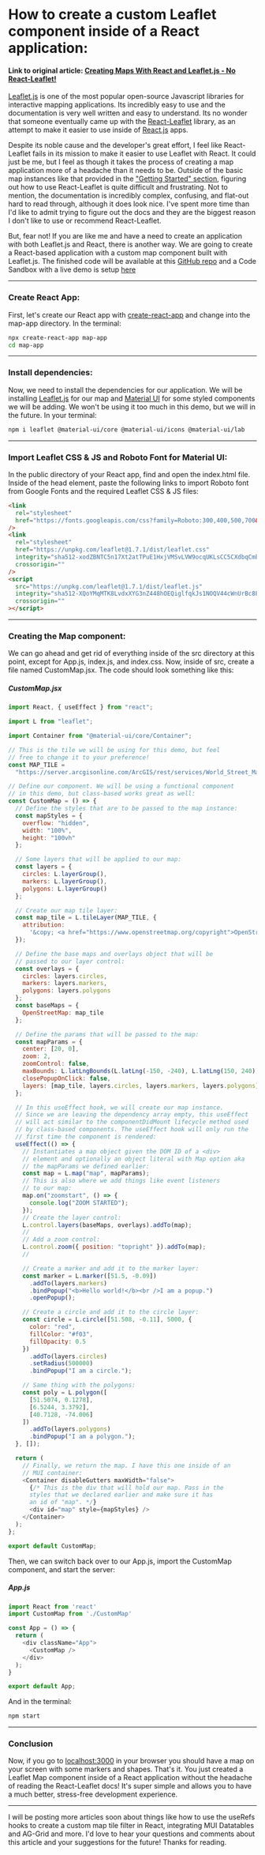 # How to create a custom Leaflet component inside of a React application:

#### Link to original article:  [Creating Maps With React and Leaflet.js - No React-Leaflet!](https://dev.to/jharris711/creating-maps-with-react-and-leaflet-js-no-react-leaflet-7kh)

[Leaflet.js](https://leafletjs.com/index.html) is one of the most popular open-source Javascript libraries for interactive mapping applications. Its incredibly easy to use and the documentation is very well written and easy to understand. Its no wonder that someone eventually came up with the [React-Leaflet](https://react-leaflet.js.org/) library, as an attempt to make it easier to use inside of [React.js](https://reactjs.org/) apps.

Despite its noble cause and the developer's great effort, I feel like React-Leaflet fails in its mission to make it easier to use Leaflet with React. It could just be me, but I feel as though it takes the process of creating a map application more of a headache than it needs to be. Outside of the basic map instances like that provided in the ["Getting Started" section](https://react-leaflet.js.org/docs/start-setup), figuring out how to use React-Leaflet is quite difficult and frustrating. Not to mention, the documentation is incredibly complex, confusing, and flat-out hard to read through, although it does look nice. I've spent more time than I'd like to admit trying to figure out the docs and they are the biggest reason I don't like to use or recommend React-Leaflet.

But, fear not! If you are like me and have a need to create an application with both Leaflet.js and React, there is another way. We are going to create a React-based application with a custom map component built with Leaflet.js. The finished code will be available at this [GitHub repo](https://github.com/jharris711/Custom-React-Leaflet-Component-Demo) and a Code Sandbox with a live demo is setup [here](https://codesandbox.io/s/nostalgic-kare-kbpye?file=/README.md)

---

### Create React App:

First, let's create our React app with [create-react-app](https://reactjs.org/docs/create-a-new-react-app.html) and change into the map-app directory. In the terminal:

```bash
npx create-react-app map-app
cd map-app
```

---

### Install dependencies:

Now, we need to install the dependencies for our application. We will be installing [Leaflet.js](https://leafletjs.com/) for our map and [Material UI](https://material-ui.com/) for some styled components we will be adding. We won't be using it too much in this demo, but we will in the future. In your terminal:

```bash
npm i leaflet @material-ui/core @material-ui/icons @material-ui/lab
```

---

### Import Leaflet CSS & JS and Roboto Font for Material UI:

In the public directory of your React app, find and open the index.html file. Inside of the head element, paste the following links to import Roboto font from Google Fonts and the required Leaflet CSS & JS files:

```html
<link
  rel="stylesheet"
  href="https://fonts.googleapis.com/css?family=Roboto:300,400,500,700&display=swap"
/>
<link
  rel="stylesheet"
  href="https://unpkg.com/leaflet@1.7.1/dist/leaflet.css"
  integrity="sha512-xodZBNTC5n17Xt2atTPuE1HxjVMSvLVW9ocqUKLsCC5CXdbqCmblAshOMAS6/keqq/sMZMZ19scR4PsZChSR7A=="
  crossorigin=""
/>
<script
  src="https://unpkg.com/leaflet@1.7.1/dist/leaflet.js"
  integrity="sha512-XQoYMqMTK8LvdxXYG3nZ448hOEQiglfqkJs1NOQV44cWnUrBc8PkAOcXy20w0vlaXaVUearIOBhiXZ5V3ynxwA=="
  crossorigin=""
></script>
```

---

### Creating the Map component:

We can go ahead and get rid of everything inside of the src directory at this point, except for App.js, index.js, and index.css. Now, inside of src, create a file named CustomMap.jsx. The code should look something like this:

##### CustomMap.jsx

```javascript
import React, { useEffect } from "react";

import L from "leaflet";

import Container from "@material-ui/core/Container";

// This is the tile we will be using for this demo, but feel
// free to change it to your preference!
const MAP_TILE =
  "https://server.arcgisonline.com/ArcGIS/rest/services/World_Street_Map/MapServer/tile/{z}/{y}/{x}";

// Define our component. We will be using a functional component
// in this demo, but class-based works great as well:
const CustomMap = () => {
  // Define the styles that are to be passed to the map instance:
  const mapStyles = {
    overflow: "hidden",
    width: "100%",
    height: "100vh"
  };

  // Some layers that will be applied to our map:
  const layers = {
    circles: L.layerGroup(),
    markers: L.layerGroup(),
    polygons: L.layerGroup()
  };

  // Create our map tile layer:
  const map_tile = L.tileLayer(MAP_TILE, {
    attribution:
      '&copy; <a href="https://www.openstreetmap.org/copyright">OpenStreetMap</a> contributors'
  });

  // Define the base maps and overlays object that will be
  // passed to our layer control:
  const overlays = {
    circles: layers.circles,
    markers: layers.markers,
    polygons: layers.polygons
  };
  const baseMaps = {
    OpenStreetMap: map_tile
  };

  // Define the params that will be passed to the map:
  const mapParams = {
    center: [20, 0],
    zoom: 2,
    zoomControl: false,
    maxBounds: L.latLngBounds(L.latLng(-150, -240), L.latLng(150, 240)),
    closePopupOnClick: false,
    layers: [map_tile, layers.circles, layers.markers, layers.polygons]
  };

  // In this useEffect hook, we will create our map instance.
  // Since we are leaving the dependency array empty, this useEffect
  // will act similar to the componentDidMount lifecycle method used
  // by class-based components. The useEffect hook will only run the
  // first time the component is rendered:
  useEffect(() => {
    // Instantiates a map object given the DOM ID of a <div>
    // element and optionally an object literal with Map option aka
    // the mapParams we defined earlier:
    const map = L.map("map", mapParams);
    // This is also where we add things like event listeners
    // to our map:
    map.on("zoomstart", () => {
      console.log("ZOOM STARTED");
    });
    // Create the layer control:
    L.control.layers(baseMaps, overlays).addTo(map);
    //
    // Add a zoom control:
    L.control.zoom({ position: "topright" }).addTo(map);
    //

    // Create a marker and add it to the marker layer:
    const marker = L.marker([51.5, -0.09])
      .addTo(layers.markers)
      .bindPopup("<b>Hello world!</b><br />I am a popup.")
      .openPopup();

    // Create a circle and add it to the circle layer:
    const circle = L.circle([51.508, -0.11], 5000, {
      color: "red",
      fillColor: "#f03",
      fillOpacity: 0.5
    })
      .addTo(layers.circles)
      .setRadius(500000)
      .bindPopup("I am a circle.");

    // Same thing with the polygons:
    const poly = L.polygon([
      [51.5074, 0.1278],
      [6.5244, 3.3792],
      [40.7128, -74.006]
    ])
      .addTo(layers.polygons)
      .bindPopup("I am a polygon.");
  }, []);

  return (
    // Finally, we return the map. I have this one inside of an
    // MUI container:
    <Container disableGutters maxWidth="false">
      {/* This is the div that will hold our map. Pass in the 
      styles that we declared earlier and make sure it has 
      an id of "map". */}
      <div id="map" style={mapStyles} />
    </Container>
  );
};

export default CustomMap;
```

Then, we can switch back over to our App.js, import the CustomMap component, and start the server:

##### App.js

```Javascript
import React from 'react'
import CustomMap from './CustomMap'

const App = () => {
  return (
    <div className="App">
      <CustomMap />
    </div>
  );
}

export default App;
```

And in the terminal:

```bash
npm start
```

---

### Conclusion

Now, if you go to [localhost:3000](http://localhost:3000) in your browser you should have a map on your screen with some markers and shapes. That's it. You just created a Leaflet Map component inside of a React application without the headache of reading the React-Leaflet docs! It's super simple and allows you to have a much better, stress-free development experience.

---

I will be posting more articles soon about things like how to use the useRefs hooks to create a custom map tile filter in React, integrating MUI Datatables and AG-Grid and more. I'd love to hear your questions and comments about this article and your suggestions for the future! Thanks for reading.
